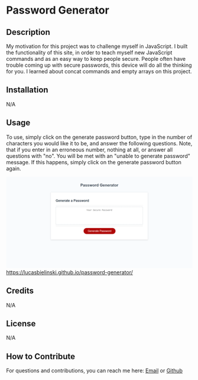 # Password Generator 

## Description

My motivation for this project was to challenge myself in JavaScript. I built the functionality of this site, in order to teach myself new JavaScript commands and as an easy way to keep people secure. People often have trouble coming up with secure passwords, this device will do all the thinking for you. I learned about concat commands and empty arrays on this project.

## Installation

N/A

## Usage

To use, simply click on the generate password button, type in the number of characters you would like it to be, and answer the following questions. Note, that if you enter in an erroneous number, nothing at all, or answer all questions with "no". You will be met with an "unable to generate password" message. If this happens, simply click on the generate password button again.

![Image of password generator](./assets/site.png)
https://lucasbielinski.github.io/password-generator/

## Credits

N/A

## License

N/A

## How to Contribute

For questions and contributions, you can reach me here:
[Email](mailto:bielinskilucas@gmail.com)
or
[Github](https://github.com/LucasBielinski)
